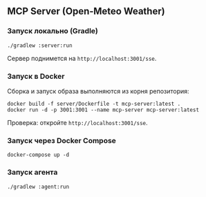 ## MCP Server (Open‑Meteo Weather)

### Запуск локально (Gradle)
```
./gradlew :server:run
```

Сервер поднимется на `http://localhost:3001/sse`.

### Запуск в Docker

Сборка и запуск образа выполняются из корня репозитория:
```
docker build -f server/Dockerfile -t mcp-server:latest .
docker run -d -p 3001:3001 --name mcp-server mcp-server:latest
```

Проверка: откройте `http://localhost:3001/sse`.

### Запуск через Docker Compose
```
docker-compose up -d
```


### Запуск агента
```
./gradlew :agent:run
```
